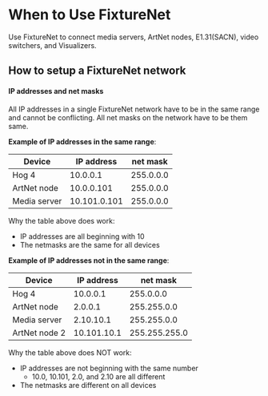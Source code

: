 # When to Use FixtureNet
Use FixtureNet to connect media servers, ArtNet nodes, E1.31(SACN), video switchers, and Visualizers.
## How to setup a FixtureNet network
#### IP addresses and net masks
All IP addresses in a single FixtureNet network have to be in the same range and cannot be conflicting.  All net masks on the network have to be them same.

**Example of IP addresses in the same range**:

| Device | IP address  | net mask |
| --- | --- | ---
| Hog 4 | 10.0.0.1    |255.0.0.0|
| ArtNet node | 10.0.0.101  |255.0.0.0|
| Media server |10.101.0.101 |255.0.0.0|
Why the table above does work:
- IP addresses are all beginning with 10
- The netmasks are the same for all devices

**Example of IP addresses not in the same range**:

| Device | IP address | net mask |
| --- | --- | --- |
|  Hog 4 | 10.0.0.1 | 255.0.0.0 |
| ArtNet node | 2.0.0.1 | 255.255.0.0 |
| Media server | 2.10.10.1 | 255.255.0.0 |
| ArtNet node 2 |10.101.10.1 | 255.255.255.0 |
Why the table above does NOT work:
- IP addresses are not beginning with the same number
    - 10.0, 10.101, 2.0, and 2.10 are all different
- The netmasks are different on all devices

